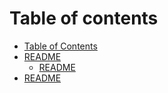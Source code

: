 # Table of contents

* [Table of Contents](README.md)
* [README](raspberry-pi/README.md)
  * [README](raspberry-pi/kiosk-mode.md)
* [README](hello.md)

